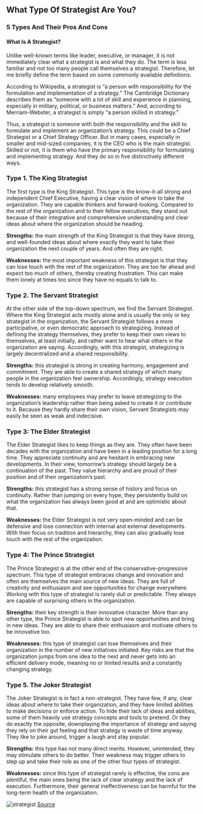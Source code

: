 ## What Type Of Strategist Are You?
### 5 Types And Their Pros And Cons

#### What Is A Strategist?
Unlike well-known terms like leader, executive, or manager, it is not immediately clear what a strategist is and what they do. The term is less familiar and not too many people call themselves a strategist. Therefore, let me briefly define the term based on some commonly available definitions.

According to Wikipedia, a strategist is “a person with responsibility for the formulation and implementation of a strategy.” The Cambridge Dictionary describes them as “someone with a lot of skill and experience in planning, especially in military, political, or business matters.” And, according to Merriam-Webster, a strategist is simply “a person skilled in strategy.”

Thus, a strategist is someone with both the responsibility and the skill to formulate and implement an organization’s strategy. This could be a Chief Strategist or a Chief Strategy Officer. But in many cases, especially in smaller and mid-sized companies, it is the CEO who is the main strategist. Skilled or not, it is them who have the primary responsibility for formulating and implementing strategy. And they do so in five distinctively different ways.

### Type 1. The King Strategist

The first type is the King Strategist. This type is the know-it-all strong and independent Chief Executive, having a clear vision of where to take the organization. They are capable thinkers and forward-looking. Compared to the rest of the organization and to their fellow executives, they stand out because of their integrative and comprehensive understanding and clear ideas about where the organization should be heading.

**Strengths:** the main strength of the King Strategist is that they have strong, and well-founded ideas about where exactly they want to take their organization the next couple of years. And often they are right.

**Weaknesses:** the most important weakness of this strategist is that they can lose touch with the rest of the organization. They are too far ahead and expect too much of others, thereby creating frustration. This can make them lonely at times too since they have no equals to talk to.

### Type 2. The Servant Strategist
At the other side of the top-down spectrum, we find the Servant Strategist. Where the King Strategist acts mostly alone and is usually the only or key strategist in the organization, the Servant Strategist follows a more participative, or even democratic approach to strategizing. Instead of defining the strategy themselves, they prefer to keep their own views to themselves, at least initially, and rather want to hear what others in the organization are saying. Accordingly, with this strategist, strategizing is largely decentralized and a shared responsibility.

**Strengths:** this strategist is strong in creating harmony, engagement and commitment. They are able to create a shared strategy of which many people in the organization feel ownership. Accordingly, strategy execution tends to develop relatively smooth.

**Weaknesses:** many employees may prefer to leave strategizing to the organization’s leadership rather than being asked to create it or contribute to it. Because they hardly share their own vision, Servant Strategists may easily be seen as weak and indecisive.



### Type 3: The Elder Strategist
The Elder Strategist likes to keep things as they are. They often have been decades with the organization and have been in a leading position for a long time. They appreciate continuity and are hesitant in embracing new developments. In their view, tomorrow’s strategy should largely be a continuation of the past. They value hierarchy and are proud of their position and of their organization’s past.

**Strengths:** this strategist has a strong sense of history and focus on continuity. Rather than jumping on every hype, they persistently build on what the organization has always been good at and are optimistic about that.

**Weaknesses:** the Elder Strategist is not very open-minded and can be defensive and lose connection with internal and external developments. With their focus on tradition and hierarchy, they can also gradually lose touch with the rest of the organization.



### Type 4: The Prince Strategist
The Prince Strategist is at the other end of the conservative-progressive spectrum. This type of strategist embraces change and innovation and often are themselves the main source of new ideas. They are full of creativity and enthusiasm and see opportunities for change everywhere. Working with this type of strategist is rarely dull or predictable. They always are capable of surprising others in the organization.

**Strengths:** their key strength is their innovative character. More than any other type, the Prince Strategist is able to spot new opportunities and bring in new ideas. They are able to share their enthusiasm and motivate others to be innovative too.

**Weaknesses:** this type of strategist can lose themselves and their organization in the number of new initiatives initiated. Key risks are that the organization jumps from one idea to the next and never gets into an efficient delivery mode, meaning no or limited results and a constantly changing strategy.



### Type 5. The Joker Strategist
The Joker Strategist is in fact a non-strategist. They have few, if any, clear ideas about where to take their organization, and they have limited abilities to make decisions or enforce action. To hide their lack of ideas and abilities, some of them heavily use strategy concepts and tools to pretend. Or they do exactly the opposite, downplaying the importance of strategy and saying they rely on their gut feeling and that strategy is waste of time anyway. They like to joke around, trigger a laugh and stay popular.

**Strengths:** this type has not many direct merits. However, unintended, they may stimulate others to do better. Their weakness may trigger others to step up and take their role as one of the other four types of strategist.

**Weaknesses:** since this type of strategist rarely is effective, the cons are plentiful, the main ones being the lack of clear strategy and the lack of execution. Furthermore, their general ineffectiveness can be harmful for the long-term health of the organization.

![strategist](https://imageio.forbes.com/specials-images/imageserve/64c7ec105264b73b6669db69/Five-Types-of-Strategist/960x0.png?format=png&width=960)
[Source](https://www.forbes.com/sites/jeroenkraaijenbrink/2023/08/01/what-type-of-strategist-are-you-5-types-and-their-pros-and-cons/?sh=503af34259d1)
